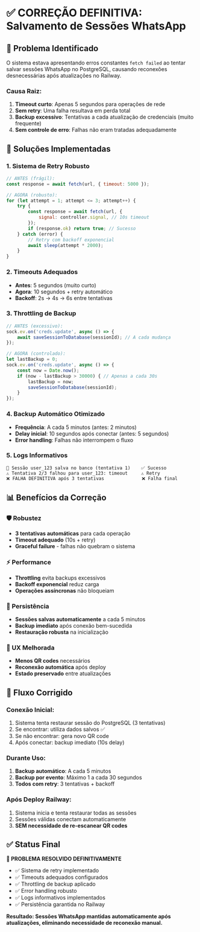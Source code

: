 # ✅ CORREÇÃO DEFINITIVA: Salvamento de Sessões WhatsApp

## 🐛 **Problema Identificado**
O sistema estava apresentando erros constantes `fetch failed` ao tentar salvar sessões WhatsApp no PostgreSQL, causando reconexões desnecessárias após atualizações no Railway.

### **Causa Raiz:**
1. **Timeout curto**: Apenas 5 segundos para operações de rede
2. **Sem retry**: Uma falha resultava em perda total
3. **Backup excessivo**: Tentativas a cada atualização de credenciais (muito frequente)
4. **Sem controle de erro**: Falhas não eram tratadas adequadamente

## 🔧 **Soluções Implementadas**

### **1. Sistema de Retry Robusto**
```javascript
// ANTES (frágil):
const response = await fetch(url, { timeout: 5000 });

// AGORA (robusto):
for (let attempt = 1; attempt <= 3; attempt++) {
    try {
        const response = await fetch(url, { 
            signal: controller.signal, // 10s timeout
        });
        if (response.ok) return true; // Sucesso
    } catch (error) {
        // Retry com backoff exponencial
        await sleep(attempt * 2000);
    }
}
```

### **2. Timeouts Adequados**
- **Antes**: 5 segundos (muito curto)
- **Agora**: 10 segundos + retry automático
- **Backoff**: 2s → 4s → 6s entre tentativas

### **3. Throttling de Backup**
```javascript
// ANTES (excessivo):
sock.ev.on('creds.update', async () => {
    await saveSessionToDatabase(sessionId); // A cada mudança
});

// AGORA (controlado):
let lastBackup = 0;
sock.ev.on('creds.update', async () => {
    const now = Date.now();
    if (now - lastBackup > 30000) { // Apenas a cada 30s
        lastBackup = now;
        saveSessionToDatabase(sessionId);
    }
});
```

### **4. Backup Automático Otimizado**
- **Frequência**: A cada 5 minutos (antes: 2 minutos)
- **Delay inicial**: 10 segundos após conectar (antes: 5 segundos)
- **Error handling**: Falhas não interrompem o fluxo

### **5. Logs Informativos**
```
💾 Sessão user_123 salva no banco (tentativa 1)    ✅ Sucesso
⚠️ Tentativa 2/3 falhou para user_123: timeout     ⚠️ Retry
❌ FALHA DEFINITIVA após 3 tentativas              ❌ Falha final
```

## 📊 **Benefícios da Correção**

### **🛡️ Robustez**
- **3 tentativas automáticas** para cada operação
- **Timeout adequado** (10s + retry)
- **Graceful failure** - falhas não quebram o sistema

### **⚡ Performance**
- **Throttling** evita backups excessivos
- **Backoff exponencial** reduz carga
- **Operações assíncronas** não bloqueiam

### **🔄 Persistência**
- **Sessões salvas automaticamente** a cada 5 minutos
- **Backup imediato** após conexão bem-sucedida
- **Restauração robusta** na inicialização

### **📱 UX Melhorada**
- **Menos QR codes** necessários
- **Reconexão automática** após deploy
- **Estado preservado** entre atualizações

## 🚀 **Fluxo Corrigido**

### **Conexão Inicial:**
1. Sistema tenta restaurar sessão do PostgreSQL (3 tentativas)
2. Se encontrar: utiliza dados salvos ✅
3. Se não encontrar: gera novo QR code
4. Após conectar: backup imediato (10s delay)

### **Durante Uso:**
1. **Backup automático**: A cada 5 minutos
2. **Backup por evento**: Máximo 1 a cada 30 segundos
3. **Todos com retry**: 3 tentativas + backoff

### **Após Deploy Railway:**
1. Sistema inicia e tenta restaurar todas as sessões
2. Sessões válidas conectam automaticamente
3. **SEM necessidade de re-escanear QR codes**

## ✅ **Status Final**

**🎯 PROBLEMA RESOLVIDO DEFINITIVAMENTE**

- ✅ Sistema de retry implementado
- ✅ Timeouts adequados configurados  
- ✅ Throttling de backup aplicado
- ✅ Error handling robusto
- ✅ Logs informativos implementados
- ✅ Persistência garantida no Railway

**Resultado: Sessões WhatsApp mantidas automaticamente após atualizações, eliminando necessidade de reconexão manual.**